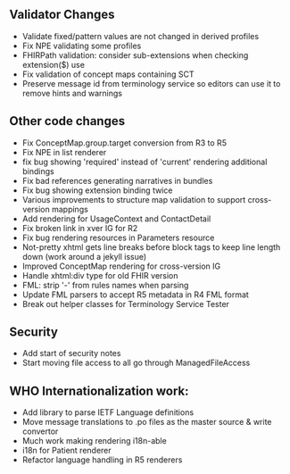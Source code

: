 ## Validator Changes

* Validate fixed/pattern values are not changed in derived profiles
* Fix NPE validating some profiles
* FHIRPath validation: consider sub-extensions when checking extension($) use
* Fix validation of concept maps containing SCT
* Preserve message id from terminology service so editors can use it to remove hints and warnings

## Other code changes

* Fix ConceptMap.group.target conversion from R3 to R5
* Fix NPE in list renderer
* fix bug showing 'required' instead of 'current' rendering additional bindings
* Fix bad references generating narratives in bundles
* Fix bug showing extension binding twice
* Various improvements to structure map validation to support cross-version mappings
* Add rendering for UsageContext and ContactDetail
* Fix broken link in xver IG for R2
* Fix bug rendering resources in Parameters resource
* Not-pretty xhtml gets line breaks before block tags to keep line length down (work around a jekyll issue)
* Improved ConceptMap rendering for cross-version IG
* Handle xhtml:div type for old FHIR version
* FML: strip '-' from rules names when parsing
* Update FML parsers to accept R5 metadata in R4 FML format
* Break out helper classes for Terminology Service Tester

## Security

* Add start of security notes
* Start moving file access to all go through ManagedFileAccess

## WHO Internationalization work:

* Add library to parse IETF Language definitions
* Move message translations to .po files as the master source & write convertor
* Much work making rendering i18n-able
* i18n for Patient renderer
* Refactor language handling in R5 renderers
